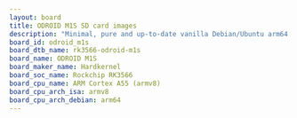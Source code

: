 ```yaml
---
layout: board
title: ODROID M1S SD card images
description: "Minimal, pure and up-to-date vanilla Debian/Ubuntu arm64 SD card images for ODROID M1S by Hardkernel, SoC: Rockchip RK3566, CPU ISA: armv8"
board_id: odroid_m1s
board_dtb_name: rk3566-odroid-m1s
board_name: ODROID M1S
board_maker_name: Hardkernel
board_soc_name: Rockchip RK3566
board_cpu_name: ARM Cortex A55 (armv8)
board_cpu_arch_isa: armv8
board_cpu_arch_debian: arm64
---
```

